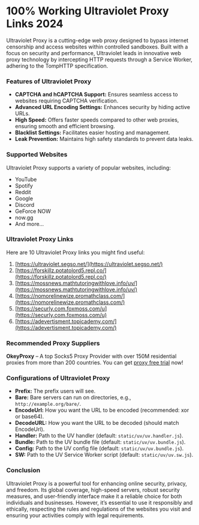 # 100% Working Ultraviolet Proxy Links 2024
Ultraviolet Proxy is a cutting-edge web proxy designed to bypass internet censorship and access websites within controlled sandboxes. Built with a focus on security and performance, Ultraviolet leads in innovative web proxy technology by intercepting HTTP requests through a Service Worker, adhering to the TompHTTP specification.

### Features of Ultraviolet Proxy

- **CAPTCHA and hCAPTCHA Support:** Ensures seamless access to websites requiring CAPTCHA verification.
- **Advanced URL Encoding Settings:** Enhances security by hiding active URLs.
- **High Speed:** Offers faster speeds compared to other web proxies, ensuring smooth and efficient browsing.
- **Blacklist Settings:** Facilitates easier hosting and management.
- **Leak Prevention:** Maintains high safety standards to prevent data leaks.

### Supported Websites

Ultraviolet Proxy supports a variety of popular websites, including:

- YouTube
- Spotify
- Reddit
- Google
- Discord
- GeForce NOW
- now.gg
- And more…

### Ultraviolet Proxy Links

Here are 10 Ultraviolet Proxy links you might find useful:

1. [https://ultraviolet.segso.net/](https://ultraviolet.segso.net/)
2. [https://forskillz.potatolord5.repl.co/](https://forskillz.potatolord5.repl.co/)
3. [https://mossnews.mathtutoringwithlove.info/uv/](https://mossnews.mathtutoringwithlove.info/uv/)
4. [https://nomorelinewize.promathclass.com/](https://nomorelinewize.promathclass.com/)
5. [https://securly.com.foxmoss.com/u](https://securly.com.foxmoss.com/u)
6. [https://adevertisment.topicademy.com/](https://adevertisment.topicademy.com/)

### Recommended Proxy Suppliers

**OkeyProxy** – A top Socks5 Proxy Provider with over 150M residential proxies from more than 200 countries. You can get [proxy free trial](https://www.okeyproxy.com/proxy/?link=b63b57) now!

### Configurations of Ultraviolet Proxy

- **Prefix:** The prefix users will see.
- **Bare:** Bare servers can run on directories, e.g., `http://example.org/bare/`.
- **EncodeUrl:** How you want the URL to be encoded (recommended: xor or base64).
- **DecodeURL:** How you want the URL to be decoded (should match EncodeUrl).
- **Handler:** Path to the UV handler (default: `static/uv/uv.handler.js`).
- **Bundle:** Path to the UV bundle file (default: `static/uv/uv.bundle.js`).
- **Config:** Path to the UV config file (default: `static/uv/uv.bundle.js`).
- **SW:** Path to the UV Service Worker script (default: `static/uv/uv.sw.js`).

### Conclusion

Ultraviolet Proxy is a powerful tool for enhancing online security, privacy, and freedom. Its global coverage, high-speed servers, robust security measures, and user-friendly interface make it a reliable choice for both individuals and businesses. However, it’s essential to use it responsibly and ethically, respecting the rules and regulations of the websites you visit and ensuring your activities comply with legal requirements.
